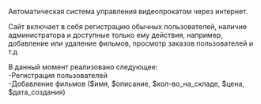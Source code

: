 Автоматическая система управления видеопрокатом через интернет. 

Сайт включает в себя регистрацию обычных пользователей, наличие администратора и доступные только ему действия, например,  
добавление или удаление фильмов, просмотр заказов пользователей и т.д

В данный момент реализовано следующее:  
-Регистрация пользователей  
-Добавление фильмов ($имя, $описание, $кол-во_на_складе, $цена, $дата_создания)  
